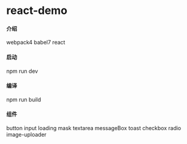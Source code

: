 # react-demo

#### 介绍
webpack4 babel7 react

#### 启动
npm run dev

#### 编译
npm run build

#### 组件
button
input
loading
mask
textarea
messageBox
toast
checkbox
radio
image-uploader
